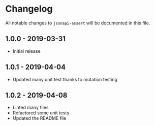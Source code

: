 # Changelog

All notable changes to `jsonapi-assert` will be documented in this file.

## 1.0.0 - 2019-03-31

- Initial release

## 1.0.1 - 2019-04-04

- Updated many unit test thanks to mutation testing

## 1.0.2 - 2019-04-08

- Linted many files
- Refactored some unit tests
- Updated the README file
